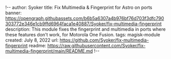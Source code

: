 !--
author: Syoker
title: Fix Multimedia & Fingerprint for Astro on ports
banner: https://opengraph.githubassets.com/b6b5a6307a4b976bf76d703f3dfc790303772e346e1cb9ffd6964faca1e40887/Syoker/fix-multimedia-fingerprint
description: This module fixes the fingerprint and multimedia in ports where these features don't work, for Motorola One Fusion.
tags: magisk-module
created: July 8, 2022
url: https://github.com/Syoker/fix-multimedia-fingerprint
readme: https://raw.githubusercontent.com/Syoker/fix-multimedia-fingerprint/main/README.md
!--
